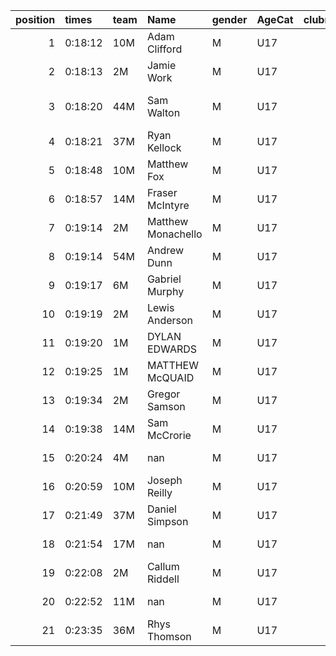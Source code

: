 |   position | times   | team   | Name               | gender   | AgeCat   |   clubnumber | Club name            | Website                               |   finishPosition |
|-----------:|:--------|:-------|:-------------------|:---------|:---------|-------------:|:---------------------|:--------------------------------------|-----------------:|
|          1 | 0:18:12 | 10M    | Adam Clifford      | M        | U17      |           10 | Shettleston Harriers | http://shettlestonharriers.org.uk/    |                1 |
|          2 | 0:18:13 | 2M     | Jamie Work         | M        | U17      |            2 | Kilmarnock H&AC      | http://www.kilmarnockharriers.com/    |                2 |
|          3 | 0:18:20 | 44M    | Sam Walton         | M        | U17      |           44 | North Ayrshire AAC   | https://naathletics.co.uk/            |                3 |
|          4 | 0:18:21 | 37M    | Ryan Kellock       | M        | U17      |           37 | Law & District AAC   | http://www.lawaac.co.uk/              |                4 |
|          5 | 0:18:48 | 10M    | Matthew Fox        | M        | U17      |           10 | Shettleston Harriers | http://shettlestonharriers.org.uk/    |                5 |
|          6 | 0:18:57 | 14M    | Fraser McIntyre    | M        | U17      |           14 | Ayr Seaforth AC      | https://www.ayrseaforth.co.uk/        |                6 |
|          7 | 0:19:14 | 2M     | Matthew Monachello | M        | U17      |            2 | Kilmarnock H&AC      | http://www.kilmarnockharriers.com/    |                7 |
|          8 | 0:19:14 | 54M    | Andrew Dunn        | M        | U17      |           54 | VP-Glasgow           | https://www.vp-glasgow.com            |                8 |
|          9 | 0:19:17 | 6M     | Gabriel Murphy     | M        | U17      |            6 | Cambuslang Harriers  | https://cambuslangharriers.org/       |                9 |
|         10 | 0:19:19 | 2M     | Lewis Anderson     | M        | U17      |            2 | Kilmarnock H&AC      | http://www.kilmarnockharriers.com/    |               10 |
|         11 | 0:19:20 | 1M     | DYLAN EDWARDS      | M        | U17      |            1 | East Kilbride AC     | http://www.ekac.org.uk/               |               11 |
|         12 | 0:19:25 | 1M     | MATTHEW McQUAID    | M        | U17      |            1 | East Kilbride AC     | http://www.ekac.org.uk/               |               12 |
|         13 | 0:19:34 | 2M     | Gregor Samson      | M        | U17      |            2 | Kilmarnock H&AC      | http://www.kilmarnockharriers.com/    |               13 |
|         14 | 0:19:38 | 14M    | Sam McCrorie       | M        | U17      |           14 | Ayr Seaforth AC      | https://www.ayrseaforth.co.uk/        |               14 |
|         15 | 0:20:24 | 4M     | nan                | M        | U17      |            4 | Inverclyde AC        | https://www.inverclydeac.org/         |               15 |
|         16 | 0:20:59 | 10M    | Joseph Reilly      | M        | U17      |           10 | Shettleston Harriers | http://shettlestonharriers.org.uk/    |               17 |
|         17 | 0:21:49 | 37M    | Daniel Simpson     | M        | U17      |           37 | Law & District AAC   | http://www.lawaac.co.uk/              |               18 |
|         18 | 0:21:54 | 17M    | nan                | M        | U17      |           17 | Calderglen Harriers  | http://www.calderglenharriers.org.uk/ |               19 |
|         19 | 0:22:08 | 2M     | Callum Riddell     | M        | U17      |            2 | Kilmarnock H&AC      | http://www.kilmarnockharriers.com/    |               21 |
|         20 | 0:22:52 | 11M    | nan                | M        | U17      |           11 | Airdrie Harriers     | http://airdrieharriers.org/           |               22 |
|         21 | 0:23:35 | 36M    | Rhys Thomson       | M        | U17      |           36 | Larkhall YMCA        | https://www.larkhallymcaharriers.org  |               24 |